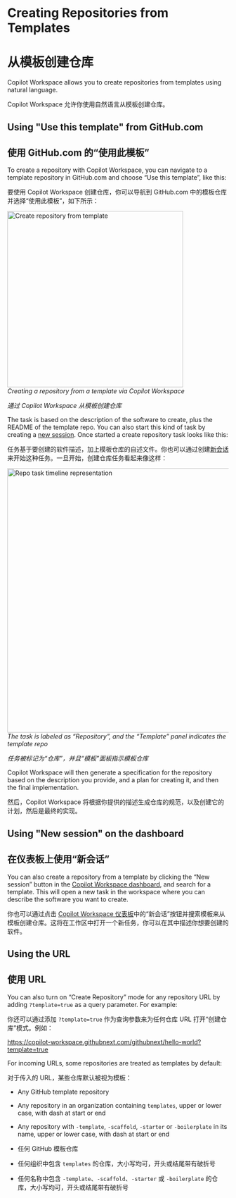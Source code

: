 # Creating Repositories from Templates

# 从模板创建仓库

Copilot Workspace allows you to create repositories from templates using natural language.

Copilot Workspace 允许你使用自然语言从模板创建仓库。

## Using "Use this template" from GitHub.com

## 使用 GitHub.com 的“使用此模板”

To create a repository with Copilot Workspace, you can navigate to a template repository in GitHub.com and choose “Use this template”, like this:

要使用 Copilot Workspace 创建仓库，你可以导航到 GitHub.com 中的模板仓库并选择“使用此模板”，如下所示：

<img src="images/creating-repos/create-repo-from-template.png" width=400 alt="Create repository from template"><br>*Creating a repository from a template via Copilot Workspace*

*通过 Copilot Workspace 从模板创建仓库*

The task is based on the description of the software to create, plus the README of the template repo. You can also start this kind of task by creating a [new session](#using-new-session-on-the-dashboard). Once started a create repository task looks like this:

任务基于要创建的软件描述，加上模板仓库的自述文件。你也可以通过创建[新会话](#using-new-session-on-the-dashboard)来开始这种任务。一旦开始，创建仓库任务看起来像这样：

<img src="images/creating-repos/repo-task-timeline-representation.png" width=600 alt="Repo task timeline representation"><br>*The task is labeled as “Repository”, and the “Template” panel indicates the template repo*

*任务被标记为“仓库”，并且“模板”面板指示模板仓库*

Copilot Workspace will then generate a specification for the repository based on the description you provide, and a plan for creating it, and then the final implementation.

然后，Copilot Workspace 将根据你提供的描述生成仓库的规范，以及创建它的计划，然后是最终的实现。

## Using "New session" on the dashboard

## 在仪表板上使用“新会话”

You can also create a repository from a template by clicking the “New session” button in the [Copilot Workspace dashboard](https://copilot-workspace.githubnext.com), and search for a template. This will open a new task in the workspace where you can describe the software you want to create.

你也可以通过点击 [Copilot Workspace 仪表板](https://copilot-workspace.githubnext.com)中的“新会话”按钮并搜索模板来从模板创建仓库。这将在工作区中打开一个新任务，你可以在其中描述你想要创建的软件。

## Using the URL

## 使用 URL

You can also turn on “Create Repository” mode for any repository URL by adding `?template=true` as a query parameter. For example:

你还可以通过添加 `?template=true` 作为查询参数来为任何仓库 URL 打开“创建仓库”模式。例如：

https://copilot-workspace.githubnext.com/githubnext/hello-world?template=true

For incoming URLs, some repositories are treated as templates by default:

对于传入的 URL，某些仓库默认被视为模板：

- Any GitHub template repository
- Any repository in an organization containing `templates`, upper or lower case, with dash at start or end
- Any repository with `-template`, `-scaffold`, `-starter` or `-boilerplate` in its name, upper or lower case, with dash at start or end

- 任何 GitHub 模板仓库
- 任何组织中包含 `templates` 的仓库，大小写均可，开头或结尾带有破折号
- 任何名称中包含 `-template`、`-scaffold`、`-starter` 或 `-boilerplate` 的仓库，大小写均可，开头或结尾带有破折号
